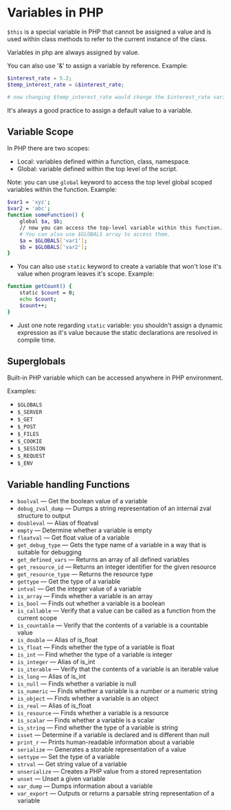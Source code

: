 # Variables in PHP

`$this` is a special variable in PHP that cannot be assigned a value and is used within class methods to refer to the current instance of the class.

Variables in php are always assigned by value.

You can also use '&' to assign a variable by reference. Example:

```php
$interest_rate = 5.2;
$temp_interest_rate = &$interest_rate;

# now changing $temp_interest_rate would change the $interest_rate variable as well.
```

It's always a good practice to assign a default value to a variable.

## Variable Scope

In PHP there are two scopes:

- Local: variables defined within a function, class, namespace.
- Global: variable defined within the top level of the script.

Note: you can use `global` keyword to access the top level global scoped variables within the function. Example:

```sh
$var1 = 'xyz';
$var2 = 'abc';
function someFunction() {
    global $a, $b;
    // now you can access the top-level variable within this function.
    # You can also use $GLOBALS array to access them.
    $a = $GLOBALS['var1'];
    $b = $GLOBALS['var2'];
}
```

- You can also use `static` keyword to create a variable that won't lose it's value when program leaves it's scope. Example:

```sh
function getCount() {
    static $count = 0;
    echo $count;
    $count++;
}
```

- Just one note regarding `static` variable: you shouldn't assign a dynamic expression as it's value because the static declarations are resolved in compile time.

## Superglobals

Built-in PHP variable which can be accessed anywhere in PHP environment.

Examples:

- `$GLOBALS`
- `$_SERVER`
- `$_GET`
- `$_POST`
- `$_FILES`
- `$_COOKIE`
- `$_SESSION`
- `$_REQUEST`
- `$_ENV`

## Variable handling Functions

- `boolval` — Get the boolean value of a variable
- `debug_zval_dump` — Dumps a string representation of an internal zval structure to output
- `doubleval` — Alias of floatval
- `empty` — Determine whether a variable is empty
- `floatval` — Get float value of a variable
- `get_debug_type` — Gets the type name of a variable in a way that is suitable for debugging
- `get_defined_vars` — Returns an array of all defined variables
- `get_resource_id` — Returns an integer identifier for the given resource
- `get_resource_type` — Returns the resource type
- `gettype` — Get the type of a variable
- `intval` — Get the integer value of a variable
- `is_array` — Finds whether a variable is an array
- `is_bool` — Finds out whether a variable is a boolean
- `is_callable` — Verify that a value can be called as a function from the current scope
- `is_countable` — Verify that the contents of a variable is a countable value
- `is_double` — Alias of is_float
- `is_float` — Finds whether the type of a variable is float
- `is_int` — Find whether the type of a variable is integer
- `is_integer` — Alias of is_int
- `is_iterable` — Verify that the contents of a variable is an iterable value
- `is_long` — Alias of is_int
- `is_null` — Finds whether a variable is null
- `is_numeric` — Finds whether a variable is a number or a numeric string
- `is_object` — Finds whether a variable is an object
- `is_real` — Alias of is_float
- `is_resource` — Finds whether a variable is a resource
- `is_scalar` — Finds whether a variable is a scalar
- `is_string` — Find whether the type of a variable is string
- `isset` — Determine if a variable is declared and is different than null
- `print_r` — Prints human-readable information about a variable
- `serialize` — Generates a storable representation of a value
- `settype` — Set the type of a variable
- `strval` — Get string value of a variable
- `unserialize` — Creates a PHP value from a stored representation
- `unset` — Unset a given variable
- `var_dump` — Dumps information about a variable
- `var_export` — Outputs or returns a parsable string representation of a variable

